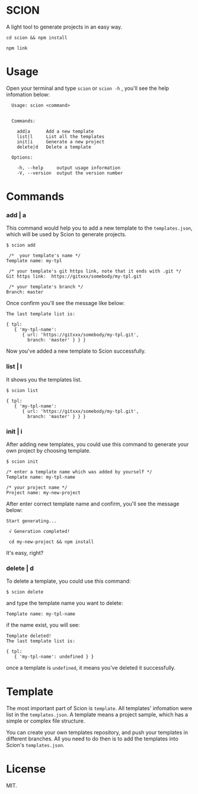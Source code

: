# SCION

A light tool to generate projects in an easy way.

```
cd scion && npm install

npm link
```

# Usage

Open your terminal and type `scion` or `scion -h` , you'll see the help infomation below:

```
  Usage: scion <command>


  Commands:

    add|a      Add a new template
    list|l     List all the templates
    init|i     Generate a new project
    delete|d   Delete a template

  Options:

    -h, --help     output usage information
    -V, --version  output the version number
```

# Commands

### add | a

This command would help you to add a new template to the `templates.json`, which will be used by Scion to generate projects.

```
$ scion add
```

```
 /*  your template's name */
Template name: my-tpl

 /* your template's git https link, note that it ends with .git */
Git https link:  https://gitxxx/somebody/my-tpl.git

 /* your template's branch */
Branch: master
```

Once confirm you'll see the message like below:

```
The last template list is:

{ tpl:
   { 'my-tpl-name':
      { url: 'https://gitxxx/somebody/my-tpl.git',
        branch: 'master' } } }
```

Now you've added a new template to Scion successfully.

### list | l

It shows you the templates list.

```
$ scion list

{ tpl:
   { 'my-tpl-name':
      { url: 'https://gitxxx/somebody/my-tpl.git',
        branch: 'master' } } }
```

### init | i

After adding new templates, you could use this command to generate your own project by choosing template.

```
$ scion init

/* enter a template name which was added by yourself */
Template name: my-tpl-name

/* your project name */
Project name: my-new-project
```

After enter correct template name and confirm, you'll see the message below:

```
Start generating...

 √ Generation completed!

 cd my-new-project && npm install
```

It's easy, right?

### delete | d

To delete a template, you could use this command:

```
$ scion delete
```

and type the template name you want to delete:

```
Template name: my-tpl-name
```

if the name exist, you will see:

```
Template deleted!
The last template list is:

{ tpl:
   { 'my-tpl-name': undefined } }
```

once a template is `undefined`, it means you've deleted it successfully.

# Template

The most important part of Scion is `template`. All templates' infomation were list in the `templates.json`.
A template means a project sample, which has a simple or complex file structure.

You can create your own templates repository, and push your templates in different branches. All you need to do then is to add the templates into Scion's `templates.json`.

# License

MIT.
